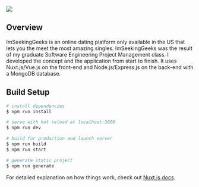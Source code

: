 ![](https://res.cloudinary.com/dpwoods/image/upload/v1586638762/img_assets/imseeking-video-to-gif.gif)

## Overview

ImSeekingGeeks is an online dating platform only available in the US that lets you the meet the most amazing singles. ImSeekingGeeks was the result of my graduate Software Engineering Project Management class. I developed the concept and the application from start to finish. It uses Nuxt.js/Vue.js on the front-end and Node.js/Express.js on the back-end with a MongoDB database.



## Build Setup

``` bash
# install dependencies
$ npm run install

# serve with hot reload at localhost:3000
$ npm run dev

# build for production and launch server
$ npm run build
$ npm run start

# generate static project
$ npm run generate
```

For detailed explanation on how things work, check out [Nuxt.js docs](https://nuxtjs.org).
